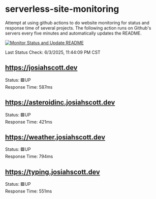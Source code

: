 # serverless-site-monitoring
Attempt at using github actions to do website monitoring for status and response time of several projects. The following action runs on Github's servers every five minutes and automatically updates the README.  

[![Monitor Status and Update README](https://github.com/JosiahSco/serverless-site-monitoring/actions/workflows/monitor.yaml/badge.svg)](https://github.com/JosiahSco/serverless-site-monitoring/actions/workflows/monitor.yaml)

Last Status Check: 6/3/2025, 11:44:09 PM CST

## https://josiahscott.dev
Status: 🟩UP  
Response Time: 587ms

## https://asteroidinc.josiahscott.dev
Status: 🟩UP  
Response Time: 421ms

## https://weather.josiahscott.dev
Status: 🟩UP  
Response Time: 794ms

## https://typing.josiahscott.dev
Status: 🟩UP  
Response Time: 551ms

